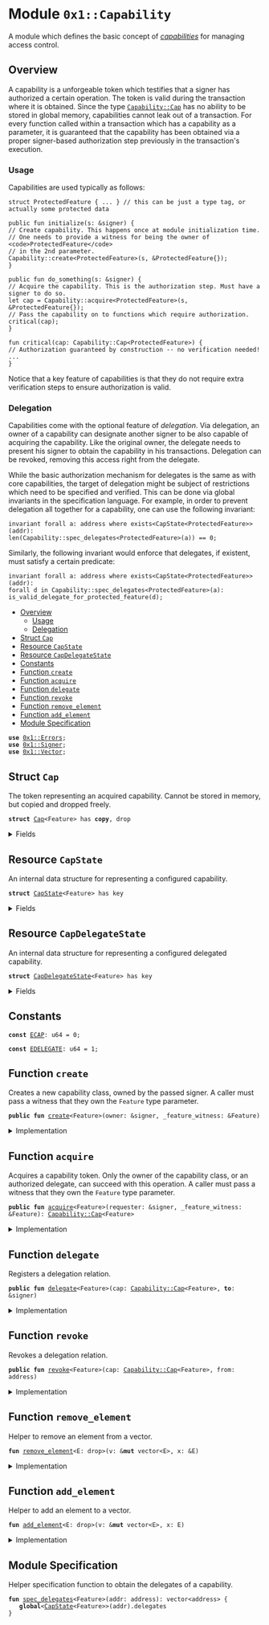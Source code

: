 
<a name="0x1_Capability"></a>

# Module `0x1::Capability`

A module which defines the basic concept of
[*capabilities*](https://en.wikipedia.org/wiki/Capability-based_security) for managing access control.


<a name="@Overview_0"></a>

## Overview


A capability is a unforgeable token which testifies that a signer has authorized a certain operation.
The token is valid during the transaction where it is obtained. Since the type <code><a href="Capability.md#0x1_Capability_Cap">Capability::Cap</a></code> has
no ability to be stored in global memory, capabilities cannot leak out of a transaction. For every function
called within a transaction which has a capability as a parameter, it is guaranteed that the capability
has been obtained via a proper signer-based authorization step previously in the transaction's execution.


<a name="@Usage_1"></a>

### Usage


Capabilities are used typically as follows:

```
struct ProtectedFeature { ... } // this can be just a type tag, or actually some protected data

public fun initialize(s: &signer) {
// Create capability. This happens once at module initialization time.
// One needs to provide a witness for being the owner of <code>ProtectedFeature</code>
// in the 2nd parameter.
Capability::create<ProtectedFeature>(s, &ProtectedFeature{});
}

public fun do_something(s: &signer) {
// Acquire the capability. This is the authorization step. Must have a signer to do so.
let cap = Capability::acquire<ProtectedFeature>(s, &ProtectedFeature{});
// Pass the capability on to functions which require authorization.
critical(cap);
}

fun critical(cap: Capability::Cap<ProtectedFeature>) {
// Authorization guaranteed by construction -- no verification needed!
...
}
```

Notice that a key feature of capabilities is that they do not require extra verification steps
to ensure authorization is valid.


<a name="@Delegation_2"></a>

### Delegation


Capabilities come with the optional feature of *delegation*. Via delegation, an owner of a capability
can designate another signer to be also capable of acquiring the capability. Like the original owner,
the delegate needs to present his signer to obtain the capability in his transactions. Delegation can
be revoked, removing this access right from the delegate.

While the basic authorization mechanism for delegates is the same as with core capabilities, the
target of delegation might be subject of restrictions which need to be specified and verified. This can
be done via global invariants in the specification language. For example, in order to prevent delegation
all together for a capability, one can use the following invariant:

```
invariant forall a: address where exists<CapState<ProtectedFeature>>(addr):
len(Capability::spec_delegates<ProtectedFeature>(a)) == 0;
```

Similarly, the following invariant would enforce that delegates, if existent, must satisfy a certain
predicate:

```
invariant forall a: address where exists<CapState<ProtectedFeature>>(addr):
forall d in Capability::spec_delegates<ProtectedFeature>(a):
is_valid_delegate_for_protected_feature(d);
```


-  [Overview](#@Overview_0)
    -  [Usage](#@Usage_1)
    -  [Delegation](#@Delegation_2)
-  [Struct `Cap`](#0x1_Capability_Cap)
-  [Resource `CapState`](#0x1_Capability_CapState)
-  [Resource `CapDelegateState`](#0x1_Capability_CapDelegateState)
-  [Constants](#@Constants_3)
-  [Function `create`](#0x1_Capability_create)
-  [Function `acquire`](#0x1_Capability_acquire)
-  [Function `delegate`](#0x1_Capability_delegate)
-  [Function `revoke`](#0x1_Capability_revoke)
-  [Function `remove_element`](#0x1_Capability_remove_element)
-  [Function `add_element`](#0x1_Capability_add_element)
-  [Module Specification](#@Module_Specification_4)


<pre><code><b>use</b> <a href="">0x1::Errors</a>;
<b>use</b> <a href="">0x1::Signer</a>;
<b>use</b> <a href="">0x1::Vector</a>;
</code></pre>



<a name="0x1_Capability_Cap"></a>

## Struct `Cap`

The token representing an acquired capability. Cannot be stored in memory, but copied and dropped freely.


<pre><code><b>struct</b> <a href="Capability.md#0x1_Capability_Cap">Cap</a>&lt;Feature&gt; has <b>copy</b>, drop
</code></pre>



<details>
<summary>Fields</summary>


<dl>
<dt>
<code>root: address</code>
</dt>
<dd>

</dd>
</dl>


</details>

<a name="0x1_Capability_CapState"></a>

## Resource `CapState`

An internal data structure for representing a configured capability.


<pre><code><b>struct</b> <a href="Capability.md#0x1_Capability_CapState">CapState</a>&lt;Feature&gt; has key
</code></pre>



<details>
<summary>Fields</summary>


<dl>
<dt>
<code>delegates: vector&lt;address&gt;</code>
</dt>
<dd>

</dd>
</dl>


</details>

<a name="0x1_Capability_CapDelegateState"></a>

## Resource `CapDelegateState`

An internal data structure for representing a configured delegated capability.


<pre><code><b>struct</b> <a href="Capability.md#0x1_Capability_CapDelegateState">CapDelegateState</a>&lt;Feature&gt; has key
</code></pre>



<details>
<summary>Fields</summary>


<dl>
<dt>
<code>root: address</code>
</dt>
<dd>

</dd>
</dl>


</details>

<a name="@Constants_3"></a>

## Constants


<a name="0x1_Capability_ECAP"></a>



<pre><code><b>const</b> <a href="Capability.md#0x1_Capability_ECAP">ECAP</a>: u64 = 0;
</code></pre>



<a name="0x1_Capability_EDELEGATE"></a>



<pre><code><b>const</b> <a href="Capability.md#0x1_Capability_EDELEGATE">EDELEGATE</a>: u64 = 1;
</code></pre>



<a name="0x1_Capability_create"></a>

## Function `create`

Creates a new capability class, owned by the passed signer. A caller must pass a witness that
they own the <code>Feature</code> type parameter.


<pre><code><b>public</b> <b>fun</b> <a href="Capability.md#0x1_Capability_create">create</a>&lt;Feature&gt;(owner: &signer, _feature_witness: &Feature)
</code></pre>



<details>
<summary>Implementation</summary>


<pre><code><b>public</b> <b>fun</b> <a href="Capability.md#0x1_Capability_create">create</a>&lt;Feature&gt;(owner: &signer, _feature_witness: &Feature) {
    <b>let</b> addr = <a href="_address_of">Signer::address_of</a>(owner);
    <b>assert</b>(!<b>exists</b>&lt;<a href="Capability.md#0x1_Capability_CapState">CapState</a>&lt;Feature&gt;&gt;(addr), <a href="_already_published">Errors::already_published</a>(<a href="Capability.md#0x1_Capability_ECAP">ECAP</a>));
    move_to&lt;<a href="Capability.md#0x1_Capability_CapState">CapState</a>&lt;Feature&gt;&gt;(owner, <a href="Capability.md#0x1_Capability_CapState">CapState</a>{ delegates: <a href="_empty">Vector::empty</a>() });
}
</code></pre>



</details>

<a name="0x1_Capability_acquire"></a>

## Function `acquire`

Acquires a capability token. Only the owner of the capability class, or an authorized delegate,
can succeed with this operation. A caller must pass a witness that they own the <code>Feature</code> type
parameter.


<pre><code><b>public</b> <b>fun</b> <a href="Capability.md#0x1_Capability_acquire">acquire</a>&lt;Feature&gt;(requester: &signer, _feature_witness: &Feature): <a href="Capability.md#0x1_Capability_Cap">Capability::Cap</a>&lt;Feature&gt;
</code></pre>



<details>
<summary>Implementation</summary>


<pre><code><b>public</b> <b>fun</b> <a href="Capability.md#0x1_Capability_acquire">acquire</a>&lt;Feature&gt;(requester: &signer, _feature_witness: &Feature): <a href="Capability.md#0x1_Capability_Cap">Cap</a>&lt;Feature&gt;
<b>acquires</b> <a href="Capability.md#0x1_Capability_CapState">CapState</a>, <a href="Capability.md#0x1_Capability_CapDelegateState">CapDelegateState</a> {
    <b>let</b> addr = <a href="_address_of">Signer::address_of</a>(requester);
    <b>if</b> (<b>exists</b>&lt;<a href="Capability.md#0x1_Capability_CapDelegateState">CapDelegateState</a>&lt;Feature&gt;&gt;(addr)) {
        <b>let</b> root_addr = borrow_global&lt;<a href="Capability.md#0x1_Capability_CapDelegateState">CapDelegateState</a>&lt;Feature&gt;&gt;(addr).root;
        // double check that requester is actually registered <b>as</b> a delegate
        <b>assert</b>(<b>exists</b>&lt;<a href="Capability.md#0x1_Capability_CapState">CapState</a>&lt;Feature&gt;&gt;(root_addr), <a href="_invalid_state">Errors::invalid_state</a>(<a href="Capability.md#0x1_Capability_EDELEGATE">EDELEGATE</a>));
        <b>assert</b>(<a href="_contains">Vector::contains</a>(&borrow_global&lt;<a href="Capability.md#0x1_Capability_CapState">CapState</a>&lt;Feature&gt;&gt;(root_addr).delegates, &addr),
               <a href="_invalid_state">Errors::invalid_state</a>(<a href="Capability.md#0x1_Capability_EDELEGATE">EDELEGATE</a>));
        <a href="Capability.md#0x1_Capability_Cap">Cap</a>&lt;Feature&gt;{root: root_addr}
    } <b>else</b> {
        <b>assert</b>(<b>exists</b>&lt;<a href="Capability.md#0x1_Capability_CapState">CapState</a>&lt;Feature&gt;&gt;(addr), <a href="_not_published">Errors::not_published</a>(<a href="Capability.md#0x1_Capability_ECAP">ECAP</a>));
        <a href="Capability.md#0x1_Capability_Cap">Cap</a>&lt;Feature&gt;{root: addr}
    }
}
</code></pre>



</details>

<a name="0x1_Capability_delegate"></a>

## Function `delegate`

Registers a delegation relation.


<pre><code><b>public</b> <b>fun</b> <a href="Capability.md#0x1_Capability_delegate">delegate</a>&lt;Feature&gt;(cap: <a href="Capability.md#0x1_Capability_Cap">Capability::Cap</a>&lt;Feature&gt;, <b>to</b>: &signer)
</code></pre>



<details>
<summary>Implementation</summary>


<pre><code><b>public</b> <b>fun</b> <a href="Capability.md#0x1_Capability_delegate">delegate</a>&lt;Feature&gt;(cap: <a href="Capability.md#0x1_Capability_Cap">Cap</a>&lt;Feature&gt;, <b>to</b>: &signer)
<b>acquires</b> <a href="Capability.md#0x1_Capability_CapState">CapState</a> {
    <b>let</b> addr = <a href="_address_of">Signer::address_of</a>(<b>to</b>);
    <b>assert</b>(!<b>exists</b>&lt;<a href="Capability.md#0x1_Capability_CapDelegateState">CapDelegateState</a>&lt;Feature&gt;&gt;(addr), <a href="_already_published">Errors::already_published</a>(<a href="Capability.md#0x1_Capability_EDELEGATE">EDELEGATE</a>));
    <b>assert</b>(<b>exists</b>&lt;<a href="Capability.md#0x1_Capability_CapState">CapState</a>&lt;Feature&gt;&gt;(cap.root), <a href="_invalid_state">Errors::invalid_state</a>(<a href="Capability.md#0x1_Capability_ECAP">ECAP</a>));
    move_to(<b>to</b>, <a href="Capability.md#0x1_Capability_CapDelegateState">CapDelegateState</a>&lt;Feature&gt;{root: cap.root});
    <a href="Capability.md#0x1_Capability_add_element">add_element</a>(&<b>mut</b> borrow_global_mut&lt;<a href="Capability.md#0x1_Capability_CapState">CapState</a>&lt;Feature&gt;&gt;(cap.root).delegates, addr);
}
</code></pre>



</details>

<a name="0x1_Capability_revoke"></a>

## Function `revoke`

Revokes a delegation relation.


<pre><code><b>public</b> <b>fun</b> <a href="Capability.md#0x1_Capability_revoke">revoke</a>&lt;Feature&gt;(cap: <a href="Capability.md#0x1_Capability_Cap">Capability::Cap</a>&lt;Feature&gt;, from: address)
</code></pre>



<details>
<summary>Implementation</summary>


<pre><code><b>public</b> <b>fun</b> <a href="Capability.md#0x1_Capability_revoke">revoke</a>&lt;Feature&gt;(cap: <a href="Capability.md#0x1_Capability_Cap">Cap</a>&lt;Feature&gt;, from: address)
<b>acquires</b> <a href="Capability.md#0x1_Capability_CapState">CapState</a>, <a href="Capability.md#0x1_Capability_CapDelegateState">CapDelegateState</a>
{
    <b>assert</b>(<b>exists</b>&lt;<a href="Capability.md#0x1_Capability_CapDelegateState">CapDelegateState</a>&lt;Feature&gt;&gt;(from), <a href="_not_published">Errors::not_published</a>(<a href="Capability.md#0x1_Capability_EDELEGATE">EDELEGATE</a>));
    <b>assert</b>(<b>exists</b>&lt;<a href="Capability.md#0x1_Capability_CapState">CapState</a>&lt;Feature&gt;&gt;(cap.root), <a href="_invalid_state">Errors::invalid_state</a>(<a href="Capability.md#0x1_Capability_ECAP">ECAP</a>));
    <b>let</b> <a href="Capability.md#0x1_Capability_CapDelegateState">CapDelegateState</a>{root: _root} = move_from&lt;<a href="Capability.md#0x1_Capability_CapDelegateState">CapDelegateState</a>&lt;Feature&gt;&gt;(from);
    <a href="Capability.md#0x1_Capability_remove_element">remove_element</a>(&<b>mut</b> borrow_global_mut&lt;<a href="Capability.md#0x1_Capability_CapState">CapState</a>&lt;Feature&gt;&gt;(cap.root).delegates, &from);
}
</code></pre>



</details>

<a name="0x1_Capability_remove_element"></a>

## Function `remove_element`

Helper to remove an element from a vector.


<pre><code><b>fun</b> <a href="Capability.md#0x1_Capability_remove_element">remove_element</a>&lt;E: drop&gt;(v: &<b>mut</b> vector&lt;E&gt;, x: &E)
</code></pre>



<details>
<summary>Implementation</summary>


<pre><code><b>fun</b> <a href="Capability.md#0x1_Capability_remove_element">remove_element</a>&lt;E: drop&gt;(v: &<b>mut</b> vector&lt;E&gt;, x: &E) {
    <b>let</b> (found, index) = <a href="_index_of">Vector::index_of</a>(v, x);
    <b>if</b> (found) {
        <a href="_remove">Vector::remove</a>(v, index);
    }
}
</code></pre>



</details>

<a name="0x1_Capability_add_element"></a>

## Function `add_element`

Helper to add an element to a vector.


<pre><code><b>fun</b> <a href="Capability.md#0x1_Capability_add_element">add_element</a>&lt;E: drop&gt;(v: &<b>mut</b> vector&lt;E&gt;, x: E)
</code></pre>



<details>
<summary>Implementation</summary>


<pre><code><b>fun</b> <a href="Capability.md#0x1_Capability_add_element">add_element</a>&lt;E: drop&gt;(v: &<b>mut</b> vector&lt;E&gt;, x: E) {
    <b>if</b> (!<a href="_contains">Vector::contains</a>(v, &x)) {
        <a href="_push_back">Vector::push_back</a>(v, x)
    }
}
</code></pre>



</details>

<a name="@Module_Specification_4"></a>

## Module Specification

Helper specification function to obtain the delegates of a capability.


<a name="0x1_Capability_spec_delegates"></a>


<pre><code><b>fun</b> <a href="Capability.md#0x1_Capability_spec_delegates">spec_delegates</a>&lt;Feature&gt;(addr: address): vector&lt;address&gt; {
   <b>global</b>&lt;<a href="Capability.md#0x1_Capability_CapState">CapState</a>&lt;Feature&gt;&gt;(addr).delegates
}
</code></pre>
